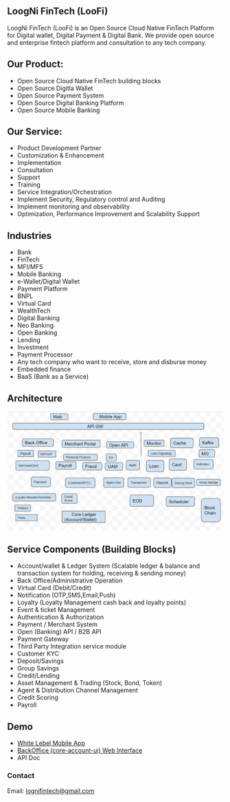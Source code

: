 ## LoogNi FinTech (LooFi)

LoogNi FinTech (LooFi) is an Open Source Cloud Native FinTech Platform for Digital wallet, Digital Payment & Digital Bank.
We provide open source and enterprise fintech platform and consultation to any tech company.

 
## Our Product:
- Open Source Cloud Native FinTech building blocks
- Open Source Digitla Wallet
- Open Source Payment System
- Open Source Digital Banking Platform
- Open Source Mobile Banking
  

## Our Service:
- Product Development Partner
- Customization & Enhancement
- Implementation 
- Consultation
- Support
- Training
- Service Integration/Orchestration
- Implement Security, Regulatory control and Auditing 
- Implement monitoring and observability 
- Optimization, Performance Improvement and Scalability Support
 

## Industries
- Bank
- FinTech 
- MFI/MFS
- Mobile Banking
- e-Wallet/Digital Wallet
- Payment Platform
- BNPL
- Virtual Card
- WealthTech
- Digital Banking
- Neo Banking
- Open Banking
- Lending 
- Investment
- Payment Processor
- Any tech company who want to receive, store and disburse money
- Embedded finance
- BaaS (Bank as a Service)  

## Architecture
![Architecture](./lognifintech-architecture.jpg)

## Service Components (Building Blocks) 
- Account/wallet & Ledger System (Scalable ledger & balance and transaction system for holding, receiving & sending money) 
- Back Office/Administrative Operation
- Virtual Card (Debit/Credit)
- Notification (OTP,SMS,Email,Push)
- Loyalty (Loyalty Management cash back and loyalty points)
- Event & ticket Management
- Authentication & Authorization
- Payment / Merchant System
- Open (Banking) API / B2B API
- Payment Gateway 
- Third Party Integration service module
- Customer KYC
- Deposit/Savings
- Group Savings
- Credit/Lending
- Asset Management & Trading (Stock, Bond, Token) 
- Agent & Distribution Channel Management
- Credit Scoring
- Payroll 


## Demo
- [White Lebel Mobile App](https://github.com/LogNi-FinTech/mobile-app-screen/blob/main/README.md)
- [BackOffice (core-account-ui) Web Interface](https://github.com/LogNi-FinTech/account-core-ui-screen/blob/main/README.md)
- API Doc

### Contact
Email: lognifintech@gmail.com
